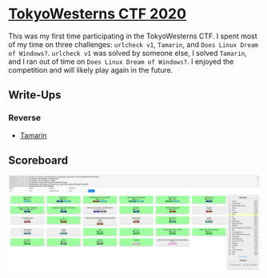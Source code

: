 # [TokyoWesterns CTF 2020](https://ctf.westerns.tokyo/)

This was my first time participating in the TokyoWesterns CTF. I spent most of my time on three challenges: `urlcheck v1`, `Tamarin`, and `Does Linux Dream of Windows?`. `urlcheck v1` was solved by someone else, I solved `Tamarin`, and I ran out of time on `Does Linux Dream of Windows?`. I enjoyed the competition and will likely play again in the future. 

## Write-Ups

### Reverse
* [Tamarin](/tamarin)

## Scoreboard

![scoreboard.png](images/scoreboard.png)
